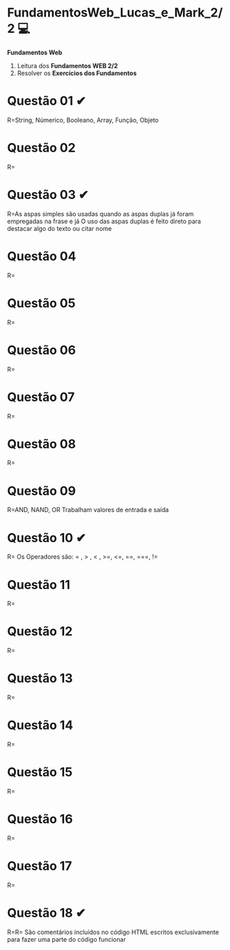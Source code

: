 # FundamentosWeb_Lucas_e_Mark_2/2 💻
**Fundamentos Web**
1. Leitura dos **Fundamentos WEB 2/2**
2. Resolver os **Exercícios dos Fundamentos** 

# Questão 01 ✔
R=String, Númerico, Booleano, Array, Função, Objeto
# Questão 02
R=
# Questão 03 ✔
R=As aspas simples são usadas quando as aspas duplas já foram empregadas na frase e já
 O uso das aspas duplas é feito direto para destacar algo do texto ou citar nome 
# Questão 04
R=
# Questão 05
R=
# Questão 06
R=
# Questão 07
R=
# Questão 08
R=
# Questão 09
R=AND, NAND, OR
Trabalham valores de entrada e saída
# Questão 10 ✔
R= Os Operadores são: = , > , < , >=, <=, ==, ===, != 
# Questão 11
R=
# Questão 12 
R=
# Questão 13
R=
# Questão 14
R=
# Questão 15
R=
# Questão 16
R=
# Questão 17
R=
# Questão 18 ✔
R=R= São comentários incluídos no código HTML escritos exclusivamente para fazer uma parte do código funcionar 
